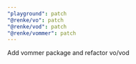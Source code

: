 ```yaml
---
"playground": patch
"@renke/vo": patch
"@renke/vod": patch
"@renke/vommer": patch
---
```


Add vommer package and refactor vo/vod
